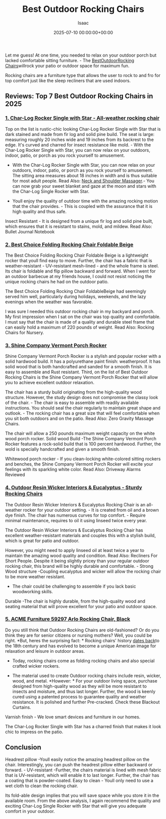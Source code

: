 ﻿---
title: Best Outdoor Rocking Chairs
description: Let me guess!At one time, you needed to relax on your outdoor porch but lacked comfortable sitting furniture. - The Best OutdoorRocking Chairswill rock your...
slug: /best-outdoor-rocking-chairs/
date: 2025-07-10 00:00:00+00:00
lastmod: 2025-07-10 00:00:00+03:00
author: Isaac
categories:
- Recliners
tags:
- recliners
- best
- outdoor
layout: post
---

Let me guess! At one time, you needed to relax on your outdoor porch but lacked comfortable sitting furniture. - The [Best](https://pestpolicy.com/best-neck-and-shoulder-massager/)[Outdoor](https://pestpolicy.com/best-outdoor-playsets-for-toddlers/)[Rocking Chairs](https://en.wikipedia.org/wiki/Rocking_chair)willrock your patio or outdoor space for maximum fun.

Rocking chairs are a furniture type that allows the user to rock to and fro for top comfort just like the sleep recliners that are used indoors.

##  Reviews: Top 7 Best Outdoor Rocking Chairs in 2025

###  [1. Char-Log Rocker Single with Star - All-weather rocking chair](https://www.amazon.com/dp/B0043JBFV2/?tag=p-policy-20)

Top on the list is rustic-chic looking Char-Log Rocker Single with Star that is dark stained and made from fir log and solid pine build. The seat is large: measuring roughly 20 inches wide and 19 inches from its backrest to the edge. It's curved and charred for insect resistance like mold. - With the Char-Log Rocker Single with Star, you can now relax on your outdoors, indoor, patio, or porch as you rock yourself to amusement.

- With the Char-Log Rocker Single with Star, you can now relax on your outdoors, indoor, patio, or porch as you rock yourself to amusement. The sitting area measures about 18 inches in width and is thus suitable for most adult people. Read Also: [Neck and Shoulder Massager](https://pestpolicy.com/best-neck-and-shoulder-massager/).- You can now grab your sweet blanket and gaze at the moon and stars with the Char-Log Single Rocker with Star.

- Youll enjoy the quality of outdoor time with the amazing rocking motion that the chair provides. - This is coupled with the assurance that it is high quality and thus safe.

Insect Resistant - It is designed from a unique fir log and solid pine built, which ensures that it is resistant to stains, mold, and mildew. Read Also: Bullet Journal Notebook

###  [2. Best Choice Folding Rocking Chair Foldable Beige](https://www.amazon.com/dp/B011JKM6TW/?tag=p-policy-20)

The Best Choice Folding Rocking Chair Foldable Beige is a lightweight rocker that youll find easy to move. Further, the chair has a fabric that is weather-resistant - UV-resistant mesh-lined - and the whole frame is steel. Its chair is foldable and flip pillow backward and forward. When I went for an outdoor barbecue at my friends house, I could not resist noticing the unique rocking chairs he had on the outdoor patio.

The Best Choice Folding Rocking Chair FoldableBeige had seemingly served him well, particularly during holidays, weekends, and the lazy evenings when the weather was favorable.

I was sure I needed this outdoor rocking chair in my backyard and porch. My first impression when I sat on the chair was top quality and comfortable. I must say that the chair is made of a quality and durable steel frame that can easily hold a maximum of 220 pounds of weight. Read Also: Rocking Chairs for Nursery.

###  [3. Shine Company Vermont Porch Rocker](https://www.amazon.com/dp/B00IVJ77UI/?tag=p-policy-20)

Shine Company Vermont Porch Rocker is a stylish and popular rocker with a solid hardwood build. It has a polyurethane paint finish: weatherproof. It has solid wood that is both handcrafted and sanded for a smooth finish. It is easy to assemble and Rust resistant. Third, on the list of Best Outdoor Rocking Chairs is the Shine Company Vermont Porch Rocker that will allow you to achieve excellent outdoor relaxation.

The chair has a sturdy build originating from the high-quality wood structure. However, the study design does not compromise the classy look of the chair. - The chair is easy to assemble with readily available instructions. You should seal the chair regularly to maintain great shape and outlook. - The rocking chair has a great size that will feel comfortable when you sit both outdoors and on the patio. Read Also: Zero Gravity Massage Chairs.

The chair will allow a 250 pounds maximum weight capacity on the white wood porch rocker. Solid wood Build -The Shine Company Vermont Porch Rocker features a rock-solid build that is 100 percent hardwood. Further, the wold is specially handcrafted and given a smooth finish.

Whitewood porch rocker - If you clean-locking white-colored sitting rockers and benches, the Shine Company Vermont Porch Rocker will excite your feelings with its sparkling white color. Read Also: Driveway Alarms Reviewed

###  [4. Outdoor Resin Wicker Interiors & Eucalyptus - Sturdy Rocking Chairs](https://www.amazon.com/dp/B00QV9V36O/?tag=p-policy-20)

The Outdoor Resin Wicker Interiors & Eucalyptus Rocking Chair is an all-weather rocker for your outdoor setting. - It is created from oil and a brown dye finish. The chair has numerous curves for top comfort. - Require minimal maintenance, requires to oil it using linseed twice every year.

The Outdoor Resin Wicker Interiors & Eucalyptus Rocking Chair has excellent weather-resistant materials and couples this with a stylish build, which is great for patio and outdoor.

However, you might need to apply linseed oil at least twice a year to maintain the amazing wood quality and condition. Read Also: Recliners For Short People. Despite it being slightly pricey than your regular outdoor rocking chair, this brand will be highly durable and comfortable. - Strong Wood structure -Coupling eucalyptus and wicker will allow the rocking chair to be more weather resistant.

- The chair could be challenging to assemble if you lack basic woodworking skills.

Durable -The chair is highly durable, from the high-quality wood and seating material that will prove excellent for your patio and outdoor space.

###  [5. ACME Furniture 59297 Arlo Rocking Chair, Black](https://www.amazon.com/dp/B01HHUG3HO/?tag=p-policy-20)

Do you still think that Outdoor Rocking Chairs are old-fashioned? Or do you think they are for senior citizens or nursing mothers? Well, you could be right. *But, heres the surprising fact: * Rocking chairs' history [dates back](https://en.wikipedia.org/wiki/Rocking_chair)to the 18th century and has evolved to become a unique American image for relaxation and leisure in outdoor areas.

- Today, rocking chairs come as folding rocking chairs and also special crafted wicker rockers.

- The material used to create Outdoor rocking chairs include resin, wicker, wood, and metal. *However: * For your outdoor living space, purchase designed from high-quality wood as they will be more resistant to insects and moisture, and thus last longer. Further, the wood is keenly cured using a patented process to guarantee quality and weather resistance. It is polished and further Pre-cracked. Check these Blackout Curtains.

Varnish finish - We love smart devices and furniture in our homes.

The Char-Log Rocker Single with Star has a charred finish that makes it look chic to impress on the patio.

##  Conclusion

Headrest pillow -Youll easily notice the amazing headrest pillow on the chair. Interestingly, you can push the headrest pillow either backward or forward. - UV-resistant -Further, the chairs material is lined with mesh fabric that is UV-resistant, which will enable it to last longer. Further, the chair has a coating that is powder-coated. Easy to clean - Youll only need to use a wet cloth to clean the rocking chair.

Its fold-able design implies that you will save space while you store it in the available room. From the above analysis, I again recommend the quality and exciting Char-Log Single Rocker with Star that will give you adequate comfort in your outdoor.

